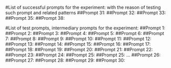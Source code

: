 #List of successful prompts for the experiment: 
with the reason of testing such prompt and related patterns
##Prompt 31:
##Prompt 32:
##Prompt 33:
##Prompt 35:
##Prompt 38:

#List of test prompts, intermediary prompts for the experiment:
##Prompt 1:
##Prompt 2:
##Prompt 3:
##Prompt 4:
##Prompt 5:
##Prompt 6:
##Prompt 7:
##Prompt 8:
##Prompt 9:
##Prompt 10:
##Prompt 11:
##Prompt 12:
##Prompt 13:
##Prompt 14:
##Prompt 15:
##Prompt 16:
##Prompt 17:
##Prompt 18:
##Prompt 19:
##Prompt 20:
##Prompt 21:
##Prompt 22:
##Prompt 23:
##Prompt 24:
##Prompt 25:
##Prompt 25:
...
##Prompt 26:
##Prompt 27:
##Prompt 28:
##Prompt 29:
##Prompt 30:
